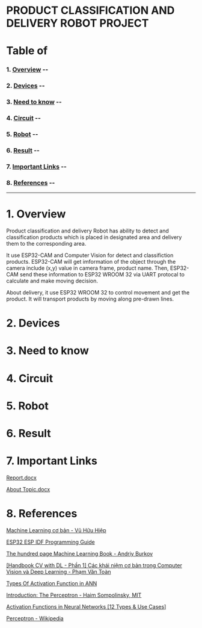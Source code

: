 # PRODUCT CLASSIFICATION AND DELIVERY ROBOT PROJECT
 
# Table of 
### 1. [Overview](#overview) --
### 2. [Devices](#devices) --
### 3. [Need to know](#need-to-know) -- 
### 4. [Circuit](#circuit) -- 
### 5. [Robot](#robot) --
### 6. [Result](#result) -- 
### 7. [Important Links](#important-links) -- 
### 8. [References](#references) -- 

---

# 1. Overview <a id = "overview"></a>
Product classification and delivery Robot has ability to detect and classification products which is placed in designated area and delivery them to the corresponding area.

It use ESP32-CAM and Computer Vision for detect and classifiction products. ESP32-CAM will get imformation of the object through the camera include (x,y) value in camera frame, product name. Then, ESP32-CAM send these information to ESP32 WROOM 32 via UART protocal to calculate and make moving decision.

About delivery, it use ESP32 WROOM 32 to control movement and get the product. It will transport products by moving along pre-drawn lines.

# 2. Devices <a id = "devices"></a>

# 3. Need to know <a id = "need-to-know"></a>

# 4. Circuit <a id = "circuit"></a>

# 5. Robot <a id="robot"></a>

# 6. Result <a id = "result"></a>

# 7. Important Links <a id="important-links"></a>

[Report.docx](https://1drv.ms/w/s!AuObLsIYMjv4g6gtOpO37UEIp2GLNg?e=36sUZ8)    

[About Topic.docx](https://1drv.ms/w/s!AuObLsIYMjv4g6c06n-efRIwzQwZ1A?e=K9vBls)

# 8. References <a id="references"></a>
[Machine Learning cơ bản - Vũ Hữu Hiệp](.\Documents\1257-machine-learning-co-ban-thuviensach.vn.pdf)

[ESP32 ESP IDF Programming Guide](./Documents/esp-idf-en-master-esp32.pdf)

[The hundred page Machine Learning Book - Andriy Burkov](./Documents/the-hundred-page-machine-learning-book_compress.pdf)

[[Handbook CV with DL - Phần 1] Các khái niệm cơ bản trong Computer Vision và Deep Learning - Phạm Văn Toàn](https://viblo.asia/p/handbook-cv-with-dl-phan-1-cac-khai-niem-co-ban-trong-computer-vision-va-deep-learning-maGK7p2MZj2)

[Types Of Activation Function in ANN](https://www.geeksforgeeks.org/types-of-activation-function-in-ann/)

[Introduction: The Perceptron -  Haim Sompolinsky, MIT](https://web.mit.edu/course/other/i2course/www/vision_and_learning/perceptron_notes.pdf)

[Activation Functions in Neural Networks [12 Types & Use Cases]](https://www.v7labs.com/blog/neural-networks-activation-functions#h3)

[Perceptron - Wikipedia](https://en.wikipedia.org/wiki/Perceptron)